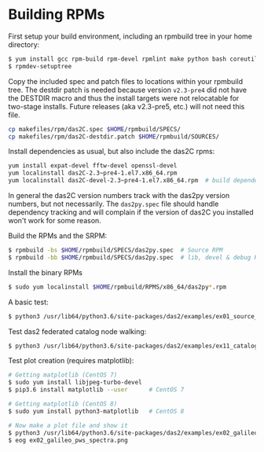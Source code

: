 # Building RPMs

First setup your build environment, including an rpmbuild tree in your home 
directory:
```bash
$ yum install gcc rpm-build rpm-devel rpmlint make python bash coreutils diffutils patch rpmdevtools
$ rpmdev-setuptree
```

Copy the included spec and patch files to locations within your rpmbuild tree.  The
destdir patch is needed because version `v2.3-pre4` did not have the DESTDIR macro
and thus the install targets were not relocatable for two-stage installs.  Future releases (aka v2.3-pre5, etc.) will not need this file.
```bash
cp makefiles/rpm/das2C.spec $HOME/rpmbuild/SPECS/
cp makefiles/rpm/das2C-destdir.patch $HOME/rpmbuild/SOURCES/
```

Install dependencies as usual, but also include the das2C rpms:
```bash
yum install expat-devel fftw-devel openssl-devel
yum localinstall das2C-2.3~pre4-1.el7.x86_64.rpm
yum localinstall das2C-devel-2.3~pre4-1.el7.x86_64.rpm  # build dependency
```

In general the das2C version numbers track with the das2py version numbers, but
not necessarily.  The `das2py.spec` file should handle dependency tracking and will
complain if the version of das2C you installed won't work for some reason.

Build the RPMs and the SRPM:
```bash
$ rpmbuild -bs $HOME/rpmbuild/SPECS/das2py.spec  # Source RPM
$ rpmbuild -bb $HOME/rpmbuild/SPECS/das2py.spec  # lib, devel & debug RPMs
```

Install the binary RPMs
```bash
$ sudo yum localinstall $HOME/rpmbuild/RPMS/x86_64/das2py*.rpm
```

A basic test:
```bash
$ python3 /usr/lib64/python3.6/site-packages/das2/examples/ex01_source_queries.py
```

Test das2 federated catalog node walking:
```bash
$ python3 /usr/lib64/python3.6/site-packages/das2/examples/ex11_catalog_listings.py
```

Test plot creation (requires matplotlib):
```bash
# Getting matplotlib (CentOS 7)
$ sudo yum install libjpeg-turbo-devel 
$ pip3.6 install matplotlib --user      # CentOS 7

# Getting matplotlib (CentOS 8)
$ sudo yum install python3-matplotlib   # CentOS 8

# Now make a plot file and show it
$ python3 /usr/lib64/python3.6/site-packages/das2/examples/ex02_galileo_pws_spectra.py
$ eog ex02_galileo_pws_spectra.png
```





